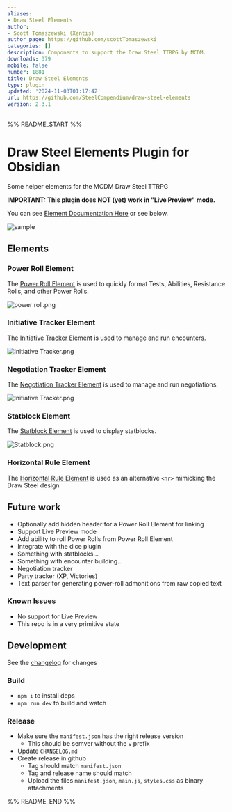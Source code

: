 ```yaml
---
aliases:
- Draw Steel Elements
author:
- Scott Tomaszewski (Xentis)
author_page: https://github.com/scottTomaszewski
categories: []
description: Components to support the Draw Steel TTRPG by MCDM.
downloads: 379
mobile: false
number: 1881
title: Draw Steel Elements
type: plugin
updated: '2024-11-03T01:17:42'
url: https://github.com/SteelCompendium/draw-steel-elements
version: 2.3.1
---
```


%% README_START %%

# Draw Steel Elements Plugin for Obsidian

Some helper elements for the MCDM Draw Steel TTRPG

**IMPORTANT: This plugin does NOT (yet) work in "Live Preview" mode.**

You can see [Element Documentation Here](https://steelcompendium.github.io/draw-steel-elements/power-roll/) or see below.

![sample](https://raw.githubusercontent.com/SteelCompendium/draw-steel-elements/HEAD/docs/Media/sample.png)

## Elements

### Power Roll Element

The [Power Roll Element](./docs/ability) is used to quickly format Tests, Abilities, Resistance Rolls, and other Power Rolls.

![power roll.png](https://raw.githubusercontent.com/SteelCompendium/draw-steel-elements/HEAD/docs/Media/ability-simple.png)

### Initiative Tracker Element

The [Initiative Tracker Element](./docs/initiative-tracker.md) is used to manage and run encounters.

![Initiative Tracker.png](https://raw.githubusercontent.com/SteelCompendium/draw-steel-elements/HEAD/docs/Media/initiative-tracker.png)

### Negotiation Tracker Element

The [Negotiation Tracker Element](./docs/negotiation-tracker.md) is used to manage and run negotiations.

![Initiative Tracker.png](https://raw.githubusercontent.com/SteelCompendium/draw-steel-elements/HEAD/docs/Media/negotiation.png)

### Statblock Element

The [Statblock Element](./docs/statblock.md) is used to display statblocks.

![Statblock.png](https://raw.githubusercontent.com/SteelCompendium/draw-steel-elements/HEAD/docs/Media/statblock.png)

### Horizontal Rule Element

The [Horizontal Rule Element](./docs/horizontal-rule.md) is used as an alternative `<hr>` mimicking the Draw Steel design 

## Future work

- Optionally add hidden header for a Power Roll Element for linking
- Support Live Preview mode
- Add ability to roll Power Rolls from Power Roll Element
- Integrate with the dice plugin
- Something with statblocks...
- Something with encounter building...
- Negotiation tracker
- Party tracker (XP, Victories)
- Text parser for generating power-roll admonitions from raw copied text

### Known Issues

- No support for Live Preview
- This repo is in a very primitive state

## Development

See the [changelog](CHANGELOG.md) for changes 

### Build

- `npm i` to install deps
- `npm run dev` to build and watch

### Release

- Make sure the `manifest.json` has the right release version
  - This should be semver without the `v` prefix
- Update `CHANGELOG.md`
- Create release in github
  - Tag should match `manifest.json`
  - Tag and release name should match
  - Upload the files `manifest.json`, `main.js`, `styles.css` as binary attachments


%% README_END %%